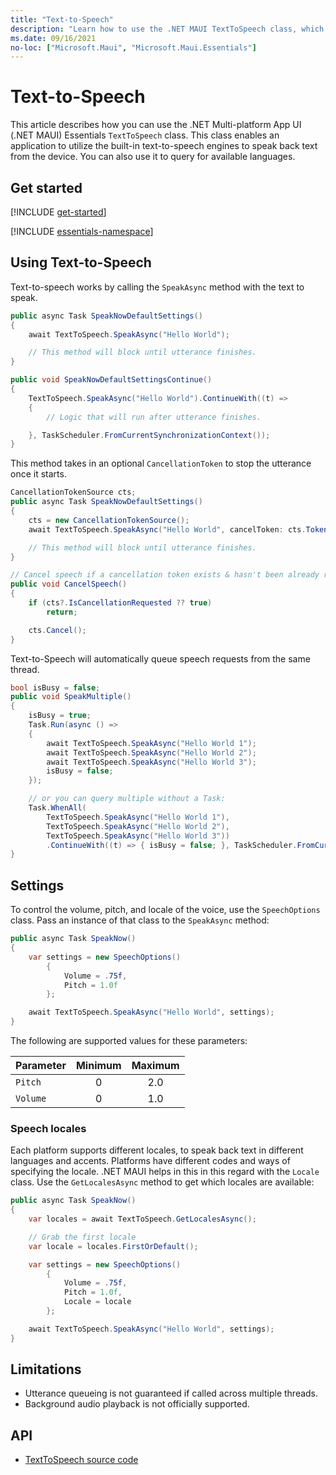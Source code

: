 ```yaml
---
title: "Text-to-Speech"
description: "Learn how to use the .NET MAUI TextToSpeech class, which enables an application utilize the built in text-to-speech engines to speak back text from the device."
ms.date: 09/16/2021
no-loc: ["Microsoft.Maui", "Microsoft.Maui.Essentials"]
---
```


# Text-to-Speech

This article describes how you can use the .NET Multi-platform App UI (.NET MAUI) Essentials `TextToSpeech` class. This class enables an application to utilize the built-in text-to-speech engines to speak back text from the device. You can also use it to query for available languages.

## Get started

[!INCLUDE [get-started](../includes/get-started.md)]

[!INCLUDE [essentials-namespace](../includes/essentials-namespace.md)]

## Using Text-to-Speech

Text-to-speech works by calling the `SpeakAsync` method with the text to speak.

```csharp
public async Task SpeakNowDefaultSettings()
{
    await TextToSpeech.SpeakAsync("Hello World");

    // This method will block until utterance finishes.
}

public void SpeakNowDefaultSettingsContinue()
{
    TextToSpeech.SpeakAsync("Hello World").ContinueWith((t) =>
    {
        // Logic that will run after utterance finishes.

    }, TaskScheduler.FromCurrentSynchronizationContext());
}
```

This method takes in an optional `CancellationToken` to stop the utterance once it starts.

<!-- TODO: The note below about an async call blocking seems to contradict the speak SpeakMultiple idea of queueing multiple. How can it queue if it blocks? -->

```csharp
CancellationTokenSource cts;
public async Task SpeakNowDefaultSettings()
{
    cts = new CancellationTokenSource();
    await TextToSpeech.SpeakAsync("Hello World", cancelToken: cts.Token);

    // This method will block until utterance finishes.
}

// Cancel speech if a cancellation token exists & hasn't been already requested.
public void CancelSpeech()
{
    if (cts?.IsCancellationRequested ?? true)
        return;

    cts.Cancel();
}
```

Text-to-Speech will automatically queue speech requests from the same thread.

```csharp
bool isBusy = false;
public void SpeakMultiple()
{
    isBusy = true;
    Task.Run(async () =>
    {
        await TextToSpeech.SpeakAsync("Hello World 1");
        await TextToSpeech.SpeakAsync("Hello World 2");
        await TextToSpeech.SpeakAsync("Hello World 3");
        isBusy = false;
    });

    // or you can query multiple without a Task:
    Task.WhenAll(
        TextToSpeech.SpeakAsync("Hello World 1"),
        TextToSpeech.SpeakAsync("Hello World 2"),
        TextToSpeech.SpeakAsync("Hello World 3"))
        .ContinueWith((t) => { isBusy = false; }, TaskScheduler.FromCurrentSynchronizationContext());
}
```

## Settings

To control the volume, pitch, and locale of the voice, use the `SpeechOptions` class. Pass an instance of that class to the `SpeakAsync` method:

```csharp
public async Task SpeakNow()
{
    var settings = new SpeechOptions()
        {
            Volume = .75f,
            Pitch = 1.0f
        };

    await TextToSpeech.SpeakAsync("Hello World", settings);
}
```

The following are supported values for these parameters:

| Parameter | Minimum | Maximum |
|-----------|:-------:|:-------:|
| `Pitch`     | 0       | 2.0     |
| `Volume`    | 0       | 1.0     |

### Speech locales

Each platform supports different locales, to speak back text in different languages and accents. Platforms have different codes and ways of specifying the locale. .NET MAUI helps in this in this regard with the `Locale` class. Use the `GetLocalesAsync` method to get which locales are available:

```csharp
public async Task SpeakNow()
{
    var locales = await TextToSpeech.GetLocalesAsync();

    // Grab the first locale
    var locale = locales.FirstOrDefault();

    var settings = new SpeechOptions()
        {
            Volume = .75f,
            Pitch = 1.0f,
            Locale = locale
        };

    await TextToSpeech.SpeakAsync("Hello World", settings);
}
```

## Limitations

- Utterance queueing is not guaranteed if called across multiple threads.
- Background audio playback is not officially supported.

## API

- [TextToSpeech source code](https://github.com/dotnet/maui/tree/main/src/Essentials/src/TextToSpeech)
<!-- - [TextToSpeech API documentation](xref:Microsoft.Maui.Essentials.TextToSpeech)-->
